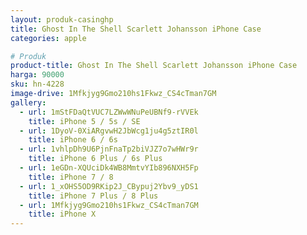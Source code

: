 ```yaml
---
layout: produk-casinghp
title: Ghost In The Shell Scarlett Johansson iPhone Case
categories: apple

# Produk
product-title: Ghost In The Shell Scarlett Johansson iPhone Case
harga: 90000
sku: hn-4228
image-drive: 1Mfkjyg9Gmo210hs1Fkwz_CS4cTman7GM
gallery:
  - url: 1mStFDaQtVUC7LZWwWNuPeUBNf9-rVVEk
    title: iPhone 5 / 5s / SE
  - url: 1DyoV-0XiARgvwH2JbWcg1ju4g5ztIR0l
    title: iPhone 6 / 6s
  - url: 1vhlpDh9U6PjnFnaTp2biVJZ7o7wHWr9r
    title: iPhone 6 Plus / 6s Plus
  - url: 1eGDn-XQUciDk4WB8MmtvYIb896NXH5Fp
    title: iPhone 7 / 8
  - url: 1_xOHS5OD9RKip2J_CBypuj2Ybv9_yDS1
    title: iPhone 7 Plus / 8 Plus
  - url: 1Mfkjyg9Gmo210hs1Fkwz_CS4cTman7GM
    title: iPhone X
---
```


